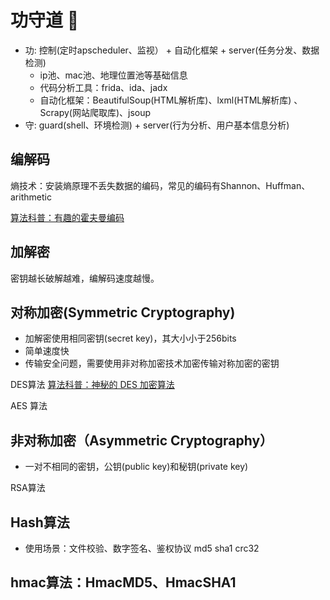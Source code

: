 # 功守道 👋

 - 功: 控制(定时apscheduler、监视） + 自动化框架 + server(任务分发、数据检测)
   - ip池、mac池、地理位置池等基础信息
   - 代码分析工具：frida、ida、jadx
   - 自动化框架：BeautifulSoup(HTML解析库)、lxml(HTML解析库) 、 Scrapy(网站爬取库)、jsoup
 - 守: guard(shell、环境检测) + server(行为分析、用户基本信息分析)

 
 
 ## 编解码
 
 熵技术：安装熵原理不丢失数据的编码，常见的编码有Shannon、Huffman、arithmetic 

[算法科普：有趣的霍夫曼编码](https://www.cxyxiaowu.com/1496.html)

 ## 加解密
 
密钥越长破解越难，编解码速度越慢。

## 对称加密(Symmetric Cryptography)
- 加解密使用相同密钥(secret key)，其大小小于256bits
- 简单速度快
- 传输安全问题，需要使用非对称加密技术加密传输对称加密的密钥


DES算法
[算法科普：神秘的 DES 加密算法](https://www.cxyxiaowu.com/1478.html)

AES 算法

## 非对称加密（Asymmetric Cryptography）
- 一对不相同的密钥，公钥(public key)和秘钥(private  key)


RSA算法

## Hash算法
- 使用场景：文件校验、数字签名、鉴权协议
md5 sha1 crc32

## hmac算法：HmacMD5、HmacSHA1






